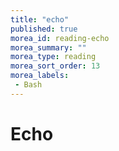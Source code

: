 ```yaml
---
title: "echo"
published: true
morea_id: reading-echo
morea_summary: ""
morea_type: reading
morea_sort_order: 13
morea_labels:
 - Bash
---
```


# Echo


